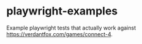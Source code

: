# playwright-examples

Example playwright tests that actually work against https://verdantfox.com/games/connect-4.
